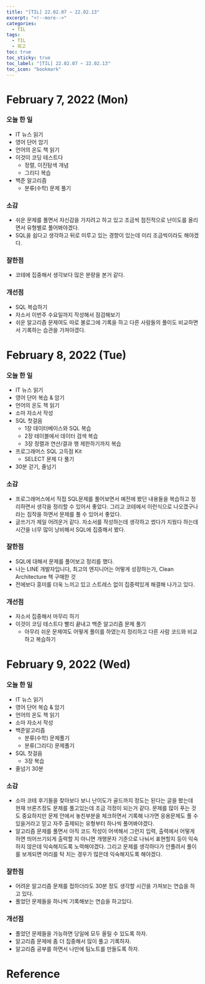 ```yaml
---
title: "[TIL] 22.02.07 ~ 22.02.13"
excerpt: "<!--more-->"
categories:
  - TIL
tags:
  - TIL
  - 회고
toc: true
toc_sticky: true
toc_label: "[TIL] 22.02.07 ~ 22.02.13"
toc_icon: "bookmark"
---
```


# February 7, 2022 (Mon)

### 오늘 한 일
- IT 뉴스 읽기
- 영어 단어 암기
- 언어의 온도 책 읽기
- 이것이 코딩 테스트다
  - 정렬, 이진탐색 개념
  - 그리디 복습
- 백준 알고리즘
  - 분류(수학) 문제 풀기

### 소감
- 쉬운 문제를 풀면서 자신감을 가지려고 하고 있고 조금씩 점진적으로 난이도를 올리면서 유형별로 풀어봐야겠다.
- SQL을 쉽다고 생각하고 뒤로 미루고 있는 경향이 있는데 미리 조금씩이라도 해야겠다.

### 잘한점
- 코테에 집중해서 생각보다 많은 분량을 본거 같다.

### 개선점
- SQL 복습하기
- 자소서 이번주 수요일까지 작성해서 점검해보기
- 쉬운 알고리즘 문제여도 따로 블로그에 기록을 하고 다른 사람들의 풀이도 비교하면서 기록하는 습관을 가져야겠다.

# February 8, 2022 (Tue)

### 오늘 한 일
- IT 뉴스 읽기
- 영어 단어 복습 & 암기
- 언어의 온도 책 읽기
- 소마 자소서 작성
- SQL 첫걸음
  - 1장 데이터베이스와 SQL 복습
  - 2장 테이블에서 데이터 검색 복습
  - 3장 정렬과 연산/결과 행 제한하기까지 복습
- 프로그래머스 SQL 고득점 Kit
  - SELECT 문제 다 풀기
- 30분 걷기, 줄넘기

### 소감
- 프로그래머스에서 직접 SQL문제를 풀어보면서 예전에 봤던 내용들을 복습하고 정리하면서 생각을 정리할 수 있어서 좋았다. 그리고 코테에서 이런식으로 나오겠구나 라는 짐작을 하면서 문제를 풀 수 있어서 좋았다.
- 글쓰기가 제일 어려운거 같다. 자소서를 작성하는데 생각하고 썼다가 지웠다 하는데 시간을 너무 많이 낭비해서 SQL에 집중해서 봤다.

### 잘한점
- SQL에 대해서 문제를 풀어보고 정리를 했다.
- 나는 LINE 개발자입니다, 최고의 엔지니어는 어떻게 성장하는가, Clean Architecture 책 구매한 것
- 전에보다 흥미를 더욱 느끼고 있고 스트레스 없이 집중력있게 해결해 나가고 있다.

### 개선점
- 자소서 집중해서 마무리 하기
- 이것이 코딩 테스트다 빨리 끝내고 백준 알고리즘 문제 풀기
  - 아무리 쉬운 문제여도 어떻게 풀이를 하였는지 정리하고 다른 사람 코드와 비교하고 복습하기

# February 9, 2022 (Wed)

### 오늘 한 일
- IT 뉴스 읽기
- 영어 단어 복습 & 암기
- 언어의 온도 책 읽기
- 소마 자소서 작성
- 백준알고리즘
  - 분류(수학) 문제풀기
  - 분류(그리디) 문제풀기
- SQL 첫걸음
  - 3장 복습
- 줄넘기 30분

### 소감
- 소마 코테 후기들을 찾아보다 보니 난이도가 골드까지 정도는 된다는 글을 봤는데 현재 브론즈정도 문제를 풀고있는데 조금 걱정이 되는거 같다.
문제를 많이 푸는 것도 중요하지만 문제 안에서 놓친부분을 체크하면서 기록해 나가면 응용문제도 풀 수 있을거라고 믿고 자주 출제되는 유형부터 하나씩 풀어봐야겠다.
- 알고리즘 문제를 풀면서 아직 코드 작성이 어색해서 그런지 입력, 출력에서 어떻게하면 띄어쓰기되게 출력할 지 아니면 개행문자 기준으로 나눠서 표현할지 등이 익숙하지 않은데
익숙해지도록 노력해야겠다. 그리고 문제를 생각하다가 안풀려서 풀이를 보게되면 머리를 탁 치는 경우가 많은데 익숙해지도록 해야겠다. 

### 잘한점
- 어려운 알고리즘 문제를 접하더라도 30분 정도 생각할 시간을 가져보는 연습을 하고 있다.
- 풀었던 문제들을 하나씩 기록해보는 연습을 하고있다.

### 개선점
- 풀었던 문제들을 가능하면 당일에 모두 올릴 수 있도록 하자.
- 알고리즘 문제에 좀 더 집중해서 많이 풀고 기록하자.
- 알고리즘 공부를 하면서 나만에 팀노트를 만들도록 하자.

# Reference